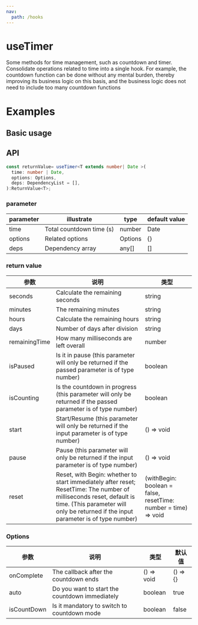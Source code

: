 ```yaml
---
nav:
  path: /hooks
---
```


# useTimer

Some methods for time management, such as countdown and timer. Consolidate operations related to time into a single hook. For example, the countdown function can be done without any mental burden, thereby improving its business logic on this basis, and the business logic does not need to include too many countdown functions

# Examples

## Basic usage

<code src="./demo/demo1.tsx"></code>
<code src="./demo/demo2.tsx"></code>
<code src="./demo/demo3.tsx"></code>

## API

```ts
const returnValue= useTimer<T extends number| Date >(
  time: number | Date,
  options: Options,
  deps: DependencyList = [],
):ReturnValue<T>;
```

### parameter

| parameter | illustrate               | type    | default value |
| --------- | ------------------------ | ------- | ------------- |
| time      | Total countdown time (s) | number  | Date          |
| options   | Related options          | Options | {}            |
| deps      | Dependency array         | any[]   | []            |

### return value

| 参数          | 说明                                                                                                                                                                                                       | 类型                                                           |
| ------------- | ---------------------------------------------------------------------------------------------------------------------------------------------------------------------------------------------------------- | -------------------------------------------------------------- |
| seconds       | Calculate the remaining seconds                                                                                                                                                                            | string                                                         |
| minutes       | The remaining minutes                                                                                                                                                                                      | string                                                         |
| hours         | Calculate the remaining hours                                                                                                                                                                              | string                                                         |
| days          | Number of days after division                                                                                                                                                                              | string                                                         |
| remainingTime | How many milliseconds are left overall                                                                                                                                                                     | number                                                         |
| isPaused      | Is it in pause (this parameter will only be returned if the passed parameter is of type number)                                                                                                            | boolean                                                        |
| isCounting    | Is the countdown in progress (this parameter will only be returned if the passed parameter is of type number)                                                                                              | boolean                                                        |
| start         | Start/Resume (this parameter will only be returned if the input parameter is of type number)                                                                                                               | () => void                                                     |
| pause         | Pause (this parameter will only be returned if the input parameter is of type number)                                                                                                                      | () => void                                                     |
| reset         | Reset, with Begin: whether to start immediately after reset; ResetTime: The number of milliseconds reset, default is time. (This parameter will only be returned if the input parameter is of type number) | (withBegin: boolean = false, resetTime: number = time) => void |

### Options

| 参数        | 说明                                           | 类型       | 默认值   |
| ----------- | ---------------------------------------------- | ---------- | -------- |
| onComplete  | The callback after the countdown ends          | () => void | () => {} |
| auto        | Do you want to start the countdown immediately | boolean    | true     |
| isCountDown | Is it mandatory to switch to countdown mode    | boolean    | false    |
